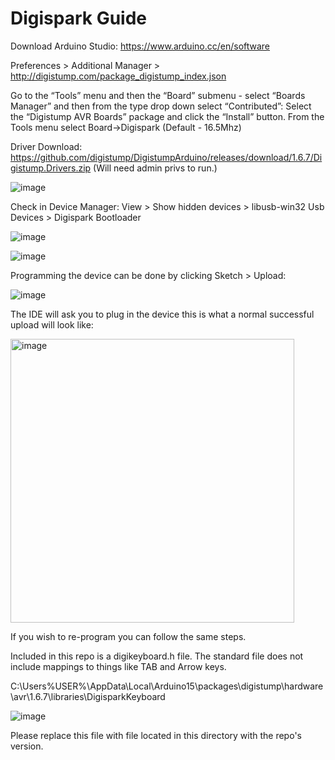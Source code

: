 # Digispark Guide



Download Arduino Studio: https://www.arduino.cc/en/software


Preferences > Additional Manager > http://digistump.com/package_digistump_index.json

Go to the “Tools” menu and then the “Board” submenu - select “Boards Manager” and then from the type drop down select “Contributed”:
Select the “Digistump AVR Boards” package and click the “Install” button.
From the Tools menu select Board→Digispark (Default - 16.5Mhz)

Driver Download: https://github.com/digistump/DigistumpArduino/releases/download/1.6.7/Digistump.Drivers.zip
(Will need admin privs to run.)

![image](https://user-images.githubusercontent.com/62196284/157081756-70fa4148-8a0e-41db-99b8-55063c41d783.png)


Check in Device Manager: View > Show hidden devices > libusb-win32 Usb Devices > Digispark Bootloader

![image](https://user-images.githubusercontent.com/62196284/157080513-73075a00-a946-467d-b85c-509dfded339e.png)

![image](https://user-images.githubusercontent.com/62196284/157080654-c5ca2f14-f292-4090-8485-13af84be6cbf.png)



Programming the device can be done by clicking Sketch > Upload:

![image](https://user-images.githubusercontent.com/62196284/157079848-d4fb7e8a-fa30-4987-8a2d-1da1de34e652.png)

The IDE will ask you to plug in the device this is what a normal successful upload will look like:

<img width="454" alt="image" src="https://user-images.githubusercontent.com/62196284/157080189-f2be6c31-438e-4d86-a760-4fdea85e861d.png">

If you wish to re-program you can follow the same steps.


Included in this repo is a digikeyboard.h file. The standard file does not include mappings to things like TAB and Arrow keys.

C:\Users\%USER%\AppData\Local\Arduino15\packages\digistump\hardware\avr\1.6.7\libraries\DigisparkKeyboard

![image](https://user-images.githubusercontent.com/62196284/157084445-e9f8c794-c4f6-482e-8e7b-40f2f1aff6cd.png)


Please replace this file with file located in this directory with the repo's version.
